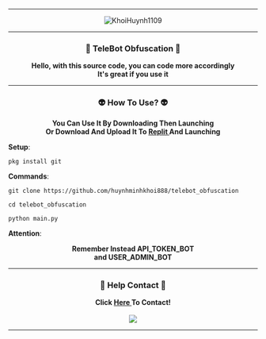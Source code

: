 -----

<p align="center">
<img class="HuynhKhoiDepTrai" src="https://png.pngtree.com/thumb_back/fw800/background/20230527/pngtree-an-anime-girl-in-a-beautiful-pose-with-beautiful-flowers-image_2698613.jpg" alt="KhoiHuynh1109">
</p>

-----

### <p align="center">🫨 TeleBot Obfuscation 🫨</p>
<p align="center">
<strong>
Hello, with this source code, you can code more accordingly
<br>It's great if you use it
</strong>
</p>

-----

### <p align="center">👽 How To Use? 👽</p>
<p align="center">
<strong>
You Can Use It By Downloading Then Launching<br>
Or Download And Upload It To <a href="https://replit.com">Replit </a> And Launching
</strong>
</p>

**Setup**:<br>
```
pkg install git
```
**Commands**:<br>
```
git clone https://github.com/huynhminhkhoi888/telebot_obfuscation
```
```
cd telebot_obfuscation
```
```
python main.py
```
**Attention**:<br>
<p align="center">
<strong>Remember Instead API_TOKEN_BOT<br> and USER_ADMIN_BOT</strong>
</p>

-----
### <p align="center">🙉 Help Contact 🙉</p>
<p align="center">
<strong>
Click <a href="https://www.facebook.com/valerie.alvares">Here </a>To Contact!
<br></br>
<img src="https://png.pngtree.com/thumb_back/fw800/background/20230613/pngtree-anime-girl-is-sitting-in-front-of-some-blossoms-image_2923953.jpg"
</strong>
</p>

-----

